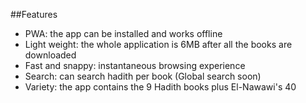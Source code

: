 ##Features
- PWA: the app can be installed and works offline
- Light weight: the whole application is 6MB after all the books are downloaded
- Fast and snappy: instantaneous browsing experience
- Search: can search hadith per book (Global search soon)
- Variety: the app contains the 9 Hadith books plus El-Nawawi's 40 
